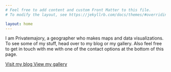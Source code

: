 ```yaml
---
# Feel free to add content and custom Front Matter to this file.
# To modify the layout, see https://jekyllrb.com/docs/themes/#overriding-theme-defaults

layout: home
---
```


I am Privatemajory, a geographer who makes maps and data visualizations. To see some of my stuff, head over to my blog or my gallery. Also feel free to get in touch with me with one of the contact options at the bottom of this page.


<a href="/blog" class="pageButton"><span class="buttonText"> Visit my blog </span></a>
<a href="/gallery" class="pageButton"><span class="buttonText"> View my gallery </span></a>
